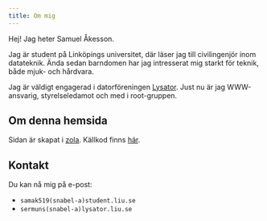 ```yaml
---
title: Om mig
---
```


Hej! Jag heter Samuel Åkesson.

Jag är student på Linköpings universitet, där läser jag till civilingenjör inom datateknik. Ända sedan barndomen har jag intresserat mig starkt för teknik, både mjuk- och hårdvara.

Jag är väldigt engagerad i datorföreningen [Lysator](https://www.lysator.liu.se/). Just nu är jag WWW-ansvarig, styrelseledamot och med i root-gruppen.

## Om denna hemsida

Sidan är skapat i [zola](https://www.getzola.org/documentation/getting-started/overview/). Källkod finns [här](https://github.com/sermuns/samake.se).

## Kontakt

Du kan nå mig på e-post:

- `samak519(snabel-a)student.liu.se`
- `sermuns(snabel-a)lysator.liu.se`
